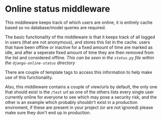 # Online status middleware

This middleware keeps track of which users are online, it is entirely cache based so no database/model queries are required.

The basic functionality of the middleware is that it keeps track of all logged in users (that are not anonymous), and stores this list in the cache. users that have been offline or inactive for a fixed amount of time are marked as idle, and after a seperate fixed amount of time they are then removed from the list and considered offline. *This can be seen in the `status.py` file within the `django-online-status` directory*

There are couple of template tags to access this information to help make use of this functionality.

Also, this middleware contains a couple of view/urls by default, the only one that should exist is the `/test` url as one of the others lists every single user currently online for everyone to see which may pose a security risk, and the other is an example which probably shouldn't exist in a production enviroment, if these are present in your project (or are not ignored) please make sure they don't end up in production.

